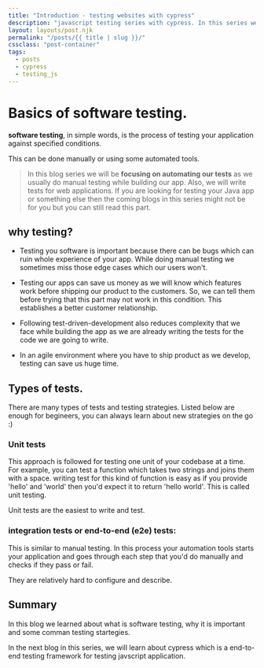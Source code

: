 ```yaml
---
title: "Introduction - testing websites with cypress"
description: "javascript testing series with cypress. In this series we will use cypress for end-to-end testing of our websites. We will also learn how to test react apps with cypress"
layout: layouts/post.njk
permalink: "/posts/{{ title | slug }}/"
cssclass: "post-container"
tags:
  - posts
  - cypress
  - testing_js
---
```


# Basics of software testing.

**software testing**, in simple words, is the process of testing your application against specified conditions.

This can be done manually or using some automated tools.

> In this blog series we will be **focusing on automating our tests** as we usually do manual testing while building our app. Also, we will write tests for web applications. If you are looking for testing your Java app or something else then the coming blogs in this series might not be for you but you can still read this part.

## why testing?

- Testing you software is important because there can be bugs which can ruin whole experience of your app. While doing manual testing we sometimes miss those edge cases which our users won't.

- Testing our apps can save us money as we will know which features work before shipping our product to the customers. So, we can tell them before trying that this part may not work in this condition. This establishes a better customer relationship.

- Following test-driven-development also reduces complexity that we face while building the app as we are already writing the tests for the code we are going to write.

- In an agile environment where you have to ship product as we develop, testing can save us huge time.

## Types of tests.

There are many types of tests and testing strategies. Listed below are enough for begineers, you can always learn about new strategies on the go :)

### Unit tests

This approach is followed for testing one unit of your codebase at a time. For example, you can test a function which takes two strings and joins them with a space. writing test for this kind of function is easy as if you provide 'hello' and 'world' then you'd expect it to return 'hello world'. This is called unit testing.

Unit tests are the easiest to write and test.

### integration tests or end-to-end (e2e) tests:

This is similar to manual testing. In this process your automation tools starts your application and goes through each step that you'd do manually and checks if they pass or fail.

They are relatively hard to configure and describe.

## Summary

In this blog we learned about what is software testing, why it is important and some comman testing startegies.

In the next blog in this series, we will learn about cypress which is a end-to-end testing framework for testing javscript application.
